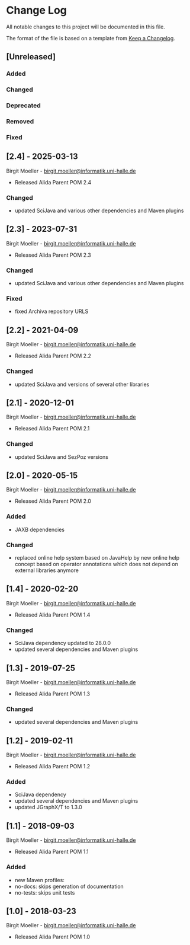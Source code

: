 # Change Log
All notable changes to this project will be documented in this file.

The format of the file is based on a template from [Keep a Changelog](http://keepachangelog.com/).

## [Unreleased]
### Added
### Changed
### Deprecated
### Removed
### Fixed

## [2.4] - 2025-03-13
Birgit Moeller - <birgit.moeller@informatik.uni-halle.de>
- Released Alida Parent POM 2.4
### Changed
- updated SciJava and various other dependencies and Maven plugins

## [2.3] - 2023-07-31
Birgit Moeller - <birgit.moeller@informatik.uni-halle.de>
- Released Alida Parent POM 2.3
### Changed
- updated SciJava and various other dependencies and Maven plugins
### Fixed
- fixed Archiva repository URLS

## [2.2] - 2021-04-09
Birgit Moeller - <birgit.moeller@informatik.uni-halle.de>
- Released Alida Parent POM 2.2
### Changed
- updated SciJava and versions of several other libraries

## [2.1] - 2020-12-01
Birgit Moeller - <birgit.moeller@informatik.uni-halle.de>
- Released Alida Parent POM 2.1
### Changed
- updated SciJava and SezPoz versions

## [2.0] - 2020-05-15
Birgit Moeller - <birgit.moeller@informatik.uni-halle.de>
- Released Alida Parent POM 2.0
### Added
- JAXB dependencies
### Changed
- replaced online help system based on JavaHelp by new online help concept based on operator annotations which does not depend on external libraries anymore

## [1.4] - 2020-02-20
Birgit Moeller - <birgit.moeller@informatik.uni-halle.de>
- Released Alida Parent POM 1.4
### Changed
- SciJava dependency updated to 28.0.0
- updated several dependencies and Maven plugins

## [1.3] - 2019-07-25
Birgit Moeller - <birgit.moeller@informatik.uni-halle.de>
- Released Alida Parent POM 1.3
### Changed
- updated several dependencies and Maven plugins

## [1.2] - 2019-02-11
Birgit Moeller - <birgit.moeller@informatik.uni-halle.de>
- Released Alida Parent POM 1.2
### Added
- SciJava dependency
- updated several dependencies and Maven plugins
- updated JGraphX/T to 1.3.0

## [1.1] - 2018-09-03
Birgit Moeller - <birgit.moeller@informatik.uni-halle.de>
- Released Alida Parent POM 1.1
### Added
- new Maven profiles:
 - no-docs: skips generation of documentation
 - no-tests: skips unit tests

## [1.0] - 2018-03-23
Birgit Moeller - <birgit.moeller@informatik.uni-halle.de>
- Released Alida Parent POM 1.0
